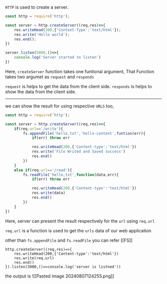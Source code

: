`HTTP` is used to create a server.

```node.js
const http = require('http');

const server = http.createServer((req,res)=>{
	res.writeHead(200,{'Content-Type':'text/html'});
	res.write('Hello world');
	res.end();
})

server.listen(5000,()=>{
	console.log('Server started to listen')
})
```

Here, `createServer` function takes one funtional argument, That
Function takes two argumet as `request` and `responds` 

`request` is helps to get the data from the client side.
`responds` is helps to show the data from the client side.

---
we can show the result for using respective `URLS` too,

```node.js
const http = require('http');

const server = http.createServer((req,res)=>{
	if(req.url=='/write'){
		fs.appendFile('hello.txt','hello-content',funtion(err){
			if(err) throw err

			res.writeHead(200,{'Content-type':'text/html'})
			res.write('File Writed and Saved success')
			res.end()
		})
	}
	else if(req.url=='/read'){
		fs.readFile('hello,txt',function(data,err){
			if(err) throw err

			res.writeHead(200,{'Content-type':'text/html'})
			res.write(data)
			res.end()
		})
	}
})
```

Here, server can present the result respectively for the `url` using `req.url`

`req.url` is a function is used to get the `urls` data of our web application

other than `fs.appendFile` and `fs.readFile` you can refer [[FS]]

```node
http.createServer((req,res)=>{
	res.writeHead(200,{'Content-type':'text/html'})
	res.write(req.url)
	res.end()
}).listen(3000,()=>console.log('server is listned'))
```
the output is 
![[Pasted image 20240807124255.png]]


